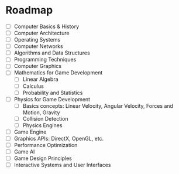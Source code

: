 # Roadmap

- [ ] Computer Basics & History
- [ ] Computer Architecture
- [ ] Operating Systems
- [ ] Computer Networks
- [ ] Algorithms and Data Structures
- [ ] Programming Techniques
- [ ] Computer Graphics
- [ ] Mathematics for Game Development
  - [ ] Linear Algebra
  - [ ] Calculus
  - [ ] Probability and Statistics
- [ ] Physics for Game Development
  - [ ] Basics concepts: Linear Velocity, Angular Velocity, Forces and Motion, Gravity
  - [ ] Collision Detection
  - [ ] Physics Engines
- [ ] Game Engine
- [ ] Graphics APIs: DirectX, OpenGL, etc.
- [ ] Performance Optimization
- [ ] Game AI
- [ ] Game Design Principles
- [ ] Interactive Systems and User Interfaces

